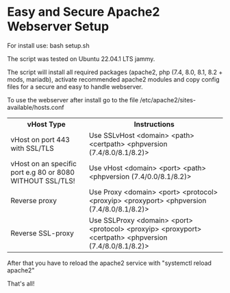   <body>
    <h1>Easy and Secure Apache2 Webserver Setup</h1>
    <div class="install-instructions">
      <p>For install use: bash setup.sh</p>
      <p>The script was tested on Ubuntu 22.04.1 LTS jammy.</p>
    </div>
    <div>
      <p>The script will install all required packages (apache2, php (7.4, 8.0, 8.1, 8.2 + mods, mariadb), activate recommended apache2 modules and copy config files for a secure and easy to handle webserver.</p>
    </div>
    <div class="config-instructions">
      <p>To use the webserver after install go to the file /etc/apache2/sites-available/hosts.conf</p>
      <table>
        <tr>
          <th>vHost Type</th>
          <th>Instructions</th>
        </tr>
        <tr>
          <td>vHost on port 443 with SSL/TLS</td>
          <td>Use SSLvHost &lt;domain&gt; &lt;path&gt; &lt;certpath&gt; &lt;phpversion (7.4/8.0/8.1/8.2)&gt;</td>
        </tr>
        <tr>
          <td>vHost on an specific port e.g 80 or 8080 WITHOUT SSL/TLS!</td>
          <td>Use vHost &lt;domain&gt; &lt;port&gt; &lt;path&gt; &lt;phpversion (7.4/0.0/8.1/8.2)&gt;</td>
        </tr>
        <tr>
          <td>Reverse proxy</td>
          <td>Use Proxy &lt;domain&gt; &lt;port&gt; &lt;protocol&gt; &lt;proxyip&gt; &lt;proxyport&gt; &lt;phpversion (7.4/8.0/8.1/8.2)&gt;</td>
        </tr>
        <tr>
          <td>Reverse SSL-proxy</td>
          <td>Use SSLProxy &lt;domain&gt; &lt;port&gt; &lt;protocol&gt; &lt;proxyip&gt; &lt;proxyport&gt; &lt;certpath&gt; &lt;phpversion (7.4/8.0/8.1/8.2)&gt;</td>
        </tr>
      </table>
      <p>After that you have to reload the apache2 service with "systemctl reload apache2"</p>
    </div>
    <div class="final-instruction">
      <p>That's all!</p>
    </div>
  </body>
